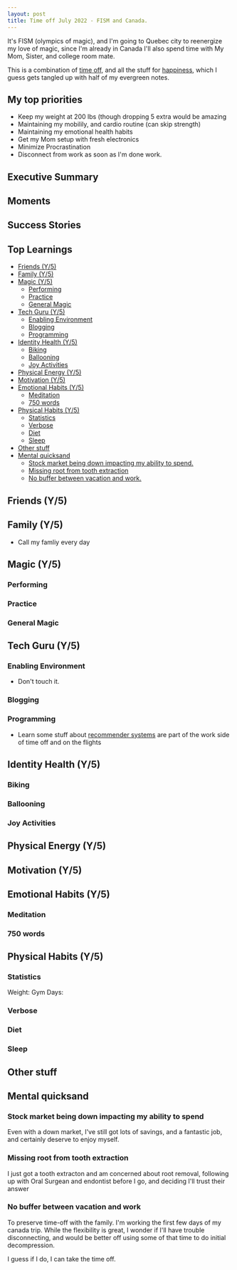 ```yaml
---
layout: post
title: Time off July 2022 - FISM and Canada.
---
```


It's FISM (olympics of magic), and I'm going to Quebec city to reenergize my love of magic, since I'm already in Canada I'll also spend time with My Mom, Sister, and college room mate.

This is a combination of [time off](/time-off), and all the stuff for [happiness](/happy), which I guess gets tangled up with half of my evergreen notes.

## My top priorities

- Keep my weight at 200 lbs (though dropping 5 extra would be amazing
- Maintaining my mobilily, and cardio routine (can skip strength)
- Maintaining my emotional health habits
- Get my Mom setup with fresh electronics
- Minimize Procrastination
- Disconnect from work as soon as I'm done work.

## Executive Summary

## Moments

## Success Stories

## Top Learnings

<!-- prettier-ignore-start -->
<!-- vim-markdown-toc GFM -->

- [Friends (Y/5)](#friends-y5)
- [Family (Y/5)](#family-y5)
- [Magic (Y/5)](#magic-y5)
    - [Performing](#performing)
    - [Practice](#practice)
    - [General Magic](#general-magic)
- [Tech Guru (Y/5)](#tech-guru-y5)
    - [Enabling Environment](#enabling-environment)
    - [Blogging](#blogging)
    - [Programming](#programming)
- [Identity Health (Y/5)](#identity-health-y5)
    - [Biking](#biking)
    - [Ballooning](#ballooning)
    - [Joy Activities](#joy-activities)
- [Physical Energy (Y/5)](#physical-energy-y5)
- [Motivation (Y/5)](#motivation-y5)
- [Emotional Habits (Y/5)](#emotional-habits-y5)
    - [Meditation](#meditation)
    - [750 words](#750-words)
- [Physical Habits (Y/5)](#physical-habits-y5)
    - [Statistics](#statistics)
    - [Verbose](#verbose)
    - [Diet](#diet)
    - [Sleep](#sleep)
- [Other stuff](#other-stuff)
- [Mental quicksand](#mental-quicksand)
    - [Stock market being down impacting my ability to spend.](#stock-market-being-down-impacting-my-ability-to-spend)
    - [Missing root from tooth extraction](#missing-root-from-tooth-extraction)
    - [No buffer between vacation and work.](#no-buffer-between-vacation-and-work)

<!-- vim-markdown-toc -->
<!-- prettier-ignore-end -->

## Friends (Y/5)

## Family (Y/5)

- Call my famliy every day

## Magic (Y/5)

### Performing

### Practice

### General Magic

## Tech Guru (Y/5)

### Enabling Environment

- Don't touch it.

### Blogging

### Programming

- Learn some stuff about [recommender systems](/recommender) are part of the work side of time off and on the flights

## Identity Health (Y/5)

### Biking

### Ballooning

### Joy Activities

## Physical Energy (Y/5)

## Motivation (Y/5)

## Emotional Habits (Y/5)

### Meditation

### 750 words

## Physical Habits (Y/5)

### Statistics

Weight:
Gym Days:

### Verbose

### Diet

### Sleep

## Other stuff

## Mental quicksand

### Stock market being down impacting my ability to spend

Even with a down market, I've still got lots of savings, and a fantastic job, and certainly deserve to enjoy myself.

### Missing root from tooth extraction

I just got a tooth extracton and am concerned about root removal, following up with Oral Surgean and endontist before I go, and deciding I'll trust their answer

### No buffer between vacation and work

To preserve time-off with the family. I'm working the first few days of my canada trip. While the flexibility is great, I wonder if I'll have trouble disconnecting, and would be better off using some of that time to do initial decompression.

I guess if I do, I can take the time off.
